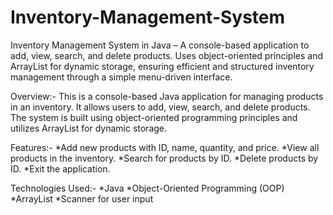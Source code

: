 # Inventory-Management-System
Inventory Management System in Java – A console-based application to add, view, search, and delete products. Uses object-oriented principles and ArrayList for dynamic storage, ensuring efficient and structured inventory management through a simple menu-driven interface.

Overview:-
This is a console-based Java application for managing products in an inventory. It allows users to add, view, search, and delete products. The system is built using object-oriented programming principles and utilizes ArrayList for dynamic storage.

Features:-
*Add new products with ID, name, quantity, and price.
*View all products in the inventory.
*Search for products by ID.
*Delete products by ID.
*Exit the application.

Technologies Used:-
*Java
*Object-Oriented Programming (OOP)
*ArrayList
*Scanner for user input
